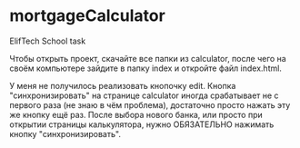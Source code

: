 # mortgageCalculator
ElifTech School task

Чтобы открыть проект, скачайте все папки из calculator, после чего на своём компьютере зайдите в папку index и откройте файл index.html. 

У меня не получилось реализовать кнопочку edit. Кнопка "синхронизировать" на странице calculator иногда срабатывает не с первого раза (не знаю в чём проблема), достаточно просто нажать эту же кнопку ещё раз. После выбора нового банка, или просто при открытии страницы калькулятора, нужно ОБЯЗАТЕЛЬНО нажимать кнопку "синхронизировать".
